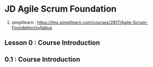 # JD Agile Scrum Foundation

1. simplilearn : https://lms.simplilearn.com/courses/2817/Agile-Scrum-Foundation/syllabus


## Lesson 0 : Course Introduction

## 0.1 : Course Introduction


